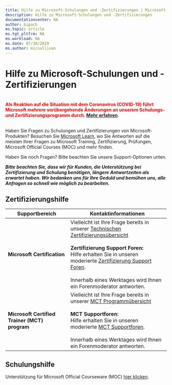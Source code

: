 ```yaml
---
title: Hilfe zu Microsoft-Schulungen und -Zertifizierungen | Microsoft Docs
description: Hilfe zu Microsoft-Schulungen und -Zertifizierungen
documentationcenter: NA
author: bipach
ms.topic: article
ms.tgt_pltfrm: NA
ms.workload: NA
ms.date: 07/30/2019
ms.author: micsullivan
---
```

# Hilfe zu Microsoft-Schulungen und -Zertifizierungen

<div style='color&#58; red;'><strong><font color="red"><br/>Als Reaktion auf die Situation mit dem Coronavirus (COVID-19) führt Microsoft mehrere vorübergehende Änderungen an unserem Schulungs- und Zertifizierungsprogramm durch. <a href='/learn/certifications/posts/an-important-update-on-microsoft-training-and-certification'>Mehr erfahren</a>.</font></strong><br/><br/></div>

Haben Sie Fragen zu Schulungen und Zertifizierungen von Microsoft-Produkten? Besuchen Sie [Microsoft Learn](/learn/certificationss/), wo Sie Antworten auf die meisten Ihrer Fragen zu Microsoft Training, Zertifizierung, Prüfungen, Microsoft Official Courses (MOC) und mehr finden.

Haben Sie noch Fragen? Bitte beachten Sie unsere Support-Optionen unten.

***Bitte beachten Sie, dass wir für Kunden, die Unterstützung bei Zertifizierung und Schulung benötigen, längere Antwortzeiten als erwartet haben. Wir bedanken uns für Ihre Geduld und bemühen uns, alle Anfragen so schnell wie möglich zu bearbeiten.***

## Zertifizierungshilfe

| Supportbereich | Kontaktinformationen |
| ------------- | --- |
| **Microsoft Certification** | Vielleicht ist Ihre Frage bereits in unserer [Technischen Zertifizierungsübersicht](/learn/certifications/) <br/><br/>  **Zertifizierung Support Foren:** <br/>Hilfe erhalten Sie in unseren moderierte [Zertifizierung Support Foren](https://aka.ms/MCPForum).<br/><br/>  Innerhalb eines Werktages wird Ihnen ein Forenmoderator antworten. |
| **Microsoft Certified Trainer (MCT) program** | Vielleicht ist Ihre Frage bereits in unserer [MCT Programmübersicht](/learn/certifications/mct-certification)<br/><br/>  **MCT Supportforen:** <br/> Hilfe erhalten Sie in unseren moderierte [MCT Supportforen](https://aka.ms/MCTForum).<br/><br/> Innerhalb eines Werktages wird Ihnen ein Forenmoderator antworten. |

## Schulungshilfe

Unterstützung für Microsoft Official Courseware (MOC) [hier klicken](https://docs.microsoft.com/learn/certifications/certification-and-training-help).